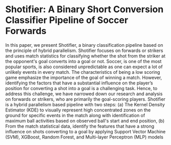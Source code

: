# Shotifier: A Binary Short Conversion Classifier Pipeline of Soccer Forwards

In this paper, we present Shotifier, a binary classification pipeline based on the principle of hybrid parallelism. Shotifier focuses on forwards or strikers and uses match statistics for classifying whether the shot from the striker at the opponent's goal converts into a goal or not. Soccer, is one of the most popular sports, is also considered unpredictable as one can expect a lot of unlikely events in every match. The characteristics of being a low scoring game emphasize the importance of the goal of winning a match. However, identifying the factors that have a substantial influence on the player’s position for converting a shot into a goal is a challenging task. Hence, to address this challenge, we have narrowed down our research and analysis on forwards or strikers, who are primarily the goal-scoring players. Shotifier is a hybrid parallelism based pipeline with two steps: (a) The Kernel Density Estimator (KDE) to visually represent high concentrated zones on the ground for specific events in the match along with identification of maximum ball activities based on observed ball's start and end position, (b) From the match statistical data, identify the features that have a strong influence on shots converting to a goal by applying Support Vector Machine (SVM), XGBoost, Random Forest, and Multi-layer Perceptron (MLP) models

